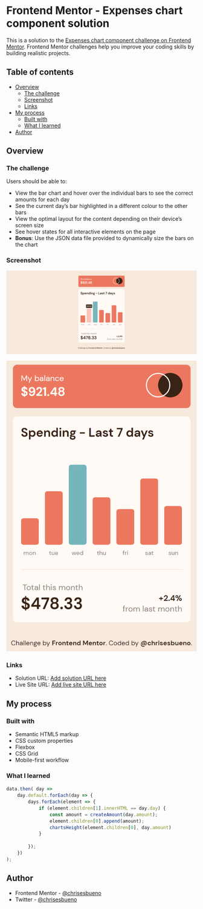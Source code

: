 # Frontend Mentor - Expenses chart component solution

This is a solution to the [Expenses chart component challenge on Frontend Mentor](https://www.frontendmentor.io/challenges/expenses-chart-component-e7yJBUdjwt). Frontend Mentor challenges help you improve your coding skills by building realistic projects. 

## Table of contents

- [Overview](#overview)
  - [The challenge](#the-challenge)
  - [Screenshot](#screenshot)
  - [Links](#links)
- [My process](#my-process)
  - [Built with](#built-with)
  - [What I learned](#what-i-learned)
- [Author](#author)

## Overview

### The challenge

Users should be able to:

- View the bar chart and hover over the individual bars to see the correct amounts for each day
- See the current day’s bar highlighted in a different colour to the other bars
- View the optimal layout for the content depending on their device’s screen size
- See hover states for all interactive elements on the page
- **Bonus**: Use the JSON data file provided to dynamically size the bars on the chart

### Screenshot

![](Desktop.png)

![](Mobile.png)

### Links

- Solution URL: [Add solution URL here](https://www.frontendmentor.io/solutions/expenses-chart-component-DGLJHHzu_z)
- Live Site URL: [Add live site URL here](https://chrisesbueno.github.io/expenses-chart/)

## My process

### Built with

- Semantic HTML5 markup
- CSS custom properties
- Flexbox
- CSS Grid
- Mobile-first workflow

### What I learned

```js
data.then( day => 
    day.default.forEach(day => {
        days.forEach(element => {
            if (element.children[1].innerHTML == day.day) {
                const amount = createAmount(day.amount);
                element.children[0].append(amount);
                chartsHeight(element.children[0], day.amount)
            }
            
        });    
    })
);
```

## Author

- Frontend Mentor - [@chrisesbueno](https://www.frontendmentor.io/profile/chrisesbueno)
- Twitter - [@chrisesbueno](https://www.twitter.com/chrisesbueno)

